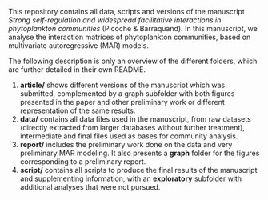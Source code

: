 This repository contains all data, scripts and versions of the manuscript *Strong self-regulation and widespread facilitative interactions in phytoplankton communities* (Picoche & Barraquand). In this manuscript, we analyse the interaction matrices of phytoplankton communities, based on multivariate autoregressive (MAR) models. 

The following description is only an overview of the different folders, which are further detailed in their own README. 
1. **article/** shows different versions of the manuscript which was submitted, complemented by a graph subfolder with both figures presented in the paper and other preliminary work or different representation of the same results.
2. **data/** contains all data files used in the manuscript, from raw datasets (directly extracted from larger databases without further treatment), intermediate and final files used as bases for community analysis.
3. **report/** includes the preliminary work done on the data and very preliminary MAR modeling. It also presents a **graph** folder for the figures corresponding to a preliminary report.
4. **script/** contains all scripts to produce the final results of the manuscript and supplementing information, with an **exploratory** subfolder with additional analyses that were not pursued.

